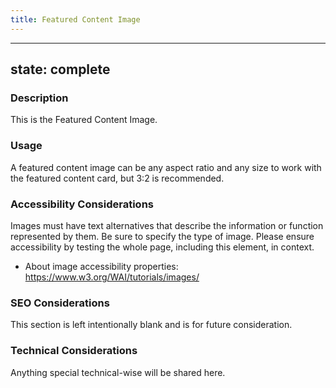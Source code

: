 ```yaml
---
title: Featured Content Image
---
```


---
state: complete
---

### Description
This is the Featured Content Image.

### Usage
A featured content image can be any aspect ratio and any size to work with the featured content card, but 3:2 is recommended.

### Accessibility Considerations
Images must have text alternatives that describe the information or function represented by them. Be sure to specify the type of image. Please ensure accessibility by testing the whole page, including this element, in context.

* About image accessibility properties: https://www.w3.org/WAI/tutorials/images/

### SEO Considerations
This section is left intentionally blank and is for future consideration.

### Technical Considerations
Anything special technical-wise will be shared here.
